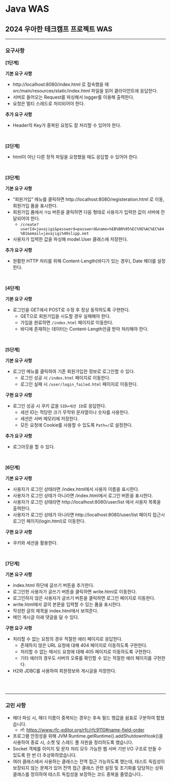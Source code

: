 # Java WAS

## 2024 우아한 테크캠프 프로젝트 WAS

---

### 요구사항

**[1단계]**

**기본 요구 사항**

- http://localhost:8080/index.html 로 접속했을 때 src/main/resources/static/index.html 파일을 읽어 클라이언트에 응답한다.
- 서버로 들어오는 Request를 파싱해서 logger를 이용해 출력한다.
- 요청은 멀티 스레드로 처리되어야 한다.

**추가 요구 사항**

- Header의 Key가 중복된 요청도 잘 처리할 수 있어야 한다.

<br>

**[2단계]**

- html이 아닌 다른 정적 파일을 요청했을 때도 응답할 수 있어야 한다.

<br>

**[3단계]**

**기본 요구 사항**

- “회원가입” 메뉴를 클릭하면 http://localhost:8080/registeration.html 로 이동, 회원가입 폼을 표시한다.
- 회원가입 폼에서 `가입` 버튼을 클릭하면 다음 형태로 사용자가 입력한 값이 서버에 전달되어야 한다.
  - `/create?userId=javajigi&password=password&name=%EB%B0%95%EC%9E%AC%EC%84%B1&email=javajigi%40slipp.net`
- 사용자가 입력한 값을 파싱해 model.User 클래스에 저장한다.

**추가 요구 사항**

- 원활한 HTTP 처리를 위해 Content-Length(바디가 있는 경우), Date 헤더를 설정한다.

<br>

**[4단계]**

**기본 요구 사항**

- 로그인을 GET에서 POST로 수정 후 정상 동작하도록 구현한다.
  - GET으로 회원가입을 시도할 경우 실패해야 한다.
  - 가입을 완료하면 `/index.html` 페이지로 이동한다.
  - 바디에 존재하는 데이터는 Content-Length만큼 받아 처리해야 한다.

<br>

**[5단계]**

**기본 요구 사항**

- 로그인 메뉴를 클릭하여 기존 회원가입한 정보로 로그인할 수 있다.
  - 로그인 성공 시 `/index.html` 페이지로 이동한다.
  - 로그인 실패 시 `/user/login_failed.html` 페이지로 이동한다.

**구현 요구 사항**

- 로그인 성공 시 쿠키 값을 `SID=세션 ID`로 응답한다.
  - 세션 ID는 적당한 크기 무작위 문자열이나 숫자를 사용한다.
  - 세션은 서버 메모리에 저장한다.
  - 모든 요청에 Cookie를 사용할 수 있도록 `Path=/`로 설정한다.

**추가 요구 사항**

- 로그아웃을 할 수 있다.

<br>

**[6단계]**

**기본 요구 사항**

- 사용자가 로그인 상태라면 /index.html에서 사용자 이름을 표시한다.
- 사용자가 로그인 상태가 아니라면 /index.html에서 로그인 버튼을 표시한다.
- 사용자가 로그인 상태라면 http://localhost:8080/user/list 에서 사용자 목록을 출력한다.
- 사용자가 로그인 상태가 아니라면 http://localhost:8080/user/list  페이지 접근시 로그인 페이지(login.html)로 이동한다.

**구현 요구 사항**

- 쿠키와 세션을 활용한다.

<br>

**[7단계]**

**기본 요구 사항**

- index.html 하단에 글쓰기 버튼을 추가한다.
- 로그인한 사용자가 글쓰기 버튼을 클릭하면 write.html로 이동한다.
- 로그인하지 않은 사용자가 글쓰기 버튼을 클릭하면 로그인 페이지로 이동한다.
- write.html에서 글의 본문을 입력할 수 있는 폼을 표시한다.
- 작성한 글의 제목을 index.html에서 보여준다.
- 메인 게시글 아래 댓글을 달 수 있다.

**구현 요구 사항**

- 처리할 수 없는 요청의 경우 적절한 에러 페이지로 응답한다.
  - 존재하지 않은 URL 요청에 대해 404 페이지로 이동하도록 구현한다.
  - 처리할 수 없는 메서드 요청에 대해 405 페이지로 이동하도록 구현한다.
  - 기타 에러의 경우도 서버의 오류를 확인할 수 있는 적절한 에러 페이지를 구현한다.
- H2와 JDBC를 사용하여 회원정보와 게시글을 저장한다.

<br>
<br>

---

### 고민 사항

- 헤더 파싱 시, 헤더 이름이 중복되는 경우는 후속 필드 행값을 쉼표로 구분하여 합쳤습니다.
  - rf: https://www.rfc-editor.org/rfc/rfc9110#name-field-order
- 프로그램 안정성을 위해 JVM Runtime.getRuntime().addShutdownHook()을 사용하여 종료 시, 소켓 및 스레드 풀 자원을 정리하도록 했습니다.
- Socket 객체를 이미지 및 문자 처리 모두 가능한 웹 서버 기반 I/O 구조로 만들 수 있도록 한 번 더 추상화하였습니다.
- 여러 클래스에서 사용하는 클래스는 전역 접근 가능하도록 했는데, 테스트 독립성이 보장되지 않는 문제가 있어 전역 접근 클래스 관련 설정 및 초기화를 담당하는 상위 클래스를 정의하여 테스트 독립성을 보장하는 코드
  중복을 줄였습니다..  